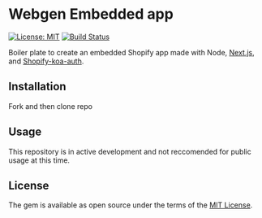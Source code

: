 # Webgen Embedded app
[![License: MIT](https://img.shields.io/badge/License-MIT-green.svg)](LICENSE.md)
[![Build Status](https://travis-ci.com/Shopify/webgen-embeddedapp.svg?branch=master)](https://travis-ci.com/Shopify/webgen-embeddedapp)

Boiler plate to create an embedded Shopify app made with Node, [Next.js](https://nextjs.org/), and [Shopify-koa-auth](https://github.com/Shopify/quilt/tree/master/packages/koa-shopify-auth).

## Installation

Fork and then clone repo

## Usage

This repository is in active development and not reccomended for public usage at this time.

## License

The gem is available as open source under the terms of the [MIT License](https://opensource.org/licenses/MIT).
